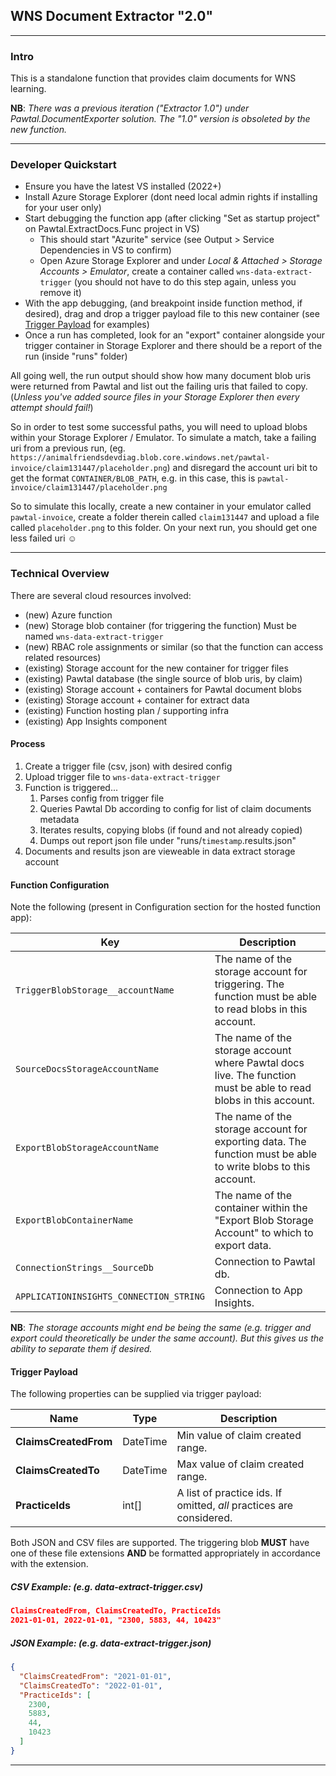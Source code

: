 ﻿## WNS Document Extractor "2.0"
___
### Intro
This is a standalone function that provides claim documents for WNS learning.

**NB**: *There was a previous iteration ("Extractor 1.0") under Pawtal.DocumentExporter solution. The "1.0" version is obsoleted by the new function.*
___
### Developer Quickstart
- Ensure you have the latest VS installed (2022+)
- Install Azure Storage Explorer (dont need local admin rights if installing for your user only)
- Start debugging the function app (after clicking "Set as startup project" on Pawtal.ExtractDocs.Func project in VS)
    - This should start "Azurite" service (see Output > Service Dependencies in VS to confirm)
    - Open Azure Storage Explorer and under *Local & Attached > Storage Accounts > Emulator*, create a container called `wns-data-extract-trigger` (you should not have to do this step again, unless you remove it)
- With the app debugging, (and breakpoint inside function method, if desired), drag and drop a trigger payload file to this new container (see [Trigger Payload](#trigger-payload) for examples)
- Once a run has completed, look for an "export" container alongside your trigger container in Storage Explorer and there should be a report of the run (inside "runs" folder)

All going well, the run output should show how many document blob uris were returned from Pawtal and list out the failing uris that failed to copy.
(*Unless you've added source files in your Storage Explorer then every attempt should fail!*)

So in order to test some successful paths, you will need to upload blobs within your Storage Explorer / Emulator. To simulate a match, take a failing uri from a previous run, (eg. `https://animalfriendsdevdiag.blob.core.windows.net/pawtal-invoice/claim131447/placeholder.png`)
and disregard the account uri bit to get the format `CONTAINER/BLOB_PATH`, e.g. in this case, this is `pawtal-invoice/claim131447/placeholder.png`

So to simulate this locally, create a new container in your emulator called `pawtal-invoice`, create a folder therein called `claim131447` and upload a file called `placeholder.png` to this folder.
On your next run, you should get one less failed uri :relaxed:
___
### Technical Overview
There are several cloud resources involved:
- (new) Azure function
- (new) Storage blob container (for triggering the function) Must be named `wns-data-extract-trigger`
- (new) RBAC role assignments or similar (so that the function can access related resources)
- (existing) Storage account for the new container for trigger files
- (existing) Pawtal database (the single source of blob uris, by claim)
- (existing) Storage account + containers for Pawtal document blobs
- (existing) Storage account + container for extract data
- (existing) Function hosting plan / supporting infra
- (existing) App Insights component
#### Process
1. Create a trigger file (csv, json) with desired config
1. Upload trigger file to `wns-data-extract-trigger`
1. Function is triggered...
    1. Parses config from trigger file
    1. Queries Pawtal Db according to config for list of claim documents metadata
    1. Iterates results, copying blobs (if found and not already copied)
    1. Dumps out report json file under "runs/`timestamp`.results.json"
1. Documents and results json are vieweable in data extract storage account

#### Function Configuration
Note the following (present in Configuration section for the hosted function app):

|Key|Description|
|-|-|
|`TriggerBlobStorage__accountName`|The name of the storage account for triggering. The function must be able to read blobs in this account.|
|`SourceDocsStorageAccountName`|The name of the storage account where Pawtal docs live. The function must be able to read blobs in this account.|
|`ExportBlobStorageAccountName`|The name of the storage account for exporting data. The function must be able to write blobs to this account.|
|`ExportBlobContainerName`|The name of the container within the "Export Blob Storage Account" to which to export data.|
|`ConnectionStrings__SourceDb`|Connection to Pawtal db.|
|`APPLICATIONINSIGHTS_CONNECTION_STRING`|Connection to App Insights.|

**NB**: *The storage accounts might end be being the same (e.g. trigger and export could theoretically be under the same account). But this gives us the ability to separate them if desired.*

#### Trigger Payload
The following properties can be supplied via trigger payload:

|Name|Type|Description|
|-|-|-|
|**ClaimsCreatedFrom**|DateTime|Min value of claim created range.|
|**ClaimsCreatedTo**|DateTime|Max value of claim created range.|
|**PracticeIds**|int[]|A list of practice ids. If omitted, _all_ practices are considered.|

Both JSON and CSV files are supported. The triggering blob **MUST** have one of these file extensions **AND** be formatted appropriately in accordance with the extension.

##### CSV Example: (e.g. _data-extract-trigger.csv_)

```json
ClaimsCreatedFrom, ClaimsCreatedTo, PracticeIds
2021-01-01, 2022-01-01, "2300, 5883, 44, 10423"
```
##### JSON Example: (e.g. _data-extract-trigger.json_)
```json
{
  "ClaimsCreatedFrom": "2021-01-01",
  "ClaimsCreatedTo": "2022-01-01",
  "PracticeIds": [
    2300,
    5883,
    44,
    10423
  ]
}
```
___